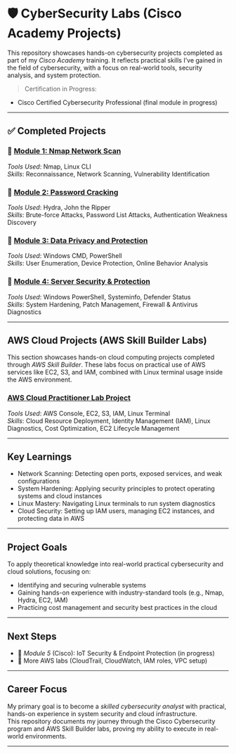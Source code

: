 # 🛡 CyberSecurity Labs (Cisco Academy Projects)

This repository showcases hands-on cybersecurity projects completed as part of my *Cisco Academy* training. It reflects practical skills I’ve gained in the field of cybersecurity, with a focus on real-world tools, security analysis, and system protection.

> Certification in Progress:
- Cisco Certified Cybersecurity Professional (final module in progress)

---

## ✅ Completed Projects

### 🔹 [Module 1: Nmap Network Scan](./Module1-Nmap-Network-Scan)
*Tools Used*: Nmap, Linux CLI  
*Skills*: Reconnaissance, Network Scanning, Vulnerability Identification

### 🔹 [Module 2: Password Cracking](./Module2-Password-Cracking)
*Tools Used*: Hydra, John the Ripper  
*Skills*: Brute-force Attacks, Password List Attacks, Authentication Weakness Discovery

### 🔹 [Module 3: Data Privacy and Protection](./Module3-Data-Privacy)
*Tools Used*: Windows CMD, PowerShell  
*Skills*: User Enumeration, Device Protection, Online Behavior Analysis

### 🔹 [Module 4: Server Security & Protection](./Module4-Server-Security)
*Tools Used*: Windows PowerShell, Systeminfo, Defender Status  
*Skills*: System Hardening, Patch Management, Firewall & Antivirus Diagnostics

---

## AWS Cloud Projects (AWS Skill Builder Labs)

This section showcases hands-on cloud computing projects completed through *AWS Skill Builder*. These labs focus on practical use of AWS services like EC2, S3, and IAM, combined with Linux terminal usage inside the AWS environment.

###  [AWS Cloud Practitioner Lab Project](./aws-cloud-practitioner)
*Tools Used*: AWS Console, EC2, S3, IAM, Linux Terminal  
*Skills*: Cloud Resource Deployment, Identity Management (IAM), Linux Diagnostics, Cost Optimization, EC2 Lifecycle Management

---

##  Key Learnings

- Network Scanning: Detecting open ports, exposed services, and weak configurations  
- System Hardening: Applying security principles to protect operating systems and cloud instances  
- Linux Mastery: Navigating Linux terminals to run system diagnostics  
- Cloud Security: Setting up IAM users, managing EC2 instances, and protecting data in AWS  

---

##  Project Goals

To apply theoretical knowledge into real-world practical cybersecurity and cloud solutions, focusing on:
- Identifying and securing vulnerable systems
- Gaining hands-on experience with industry-standard tools (e.g., Nmap, Hydra, EC2, IAM)
- Practicing cost management and security best practices in the cloud

---

##  Next Steps

- 🔸 *Module 5* (Cisco): IoT Security & Endpoint Protection (in progress)
- 🔸 More AWS labs (CloudTrail, CloudWatch, IAM roles, VPC setup)

---

##  Career Focus

My primary goal is to become a *skilled cybersecurity analyst* with practical, hands-on experience in system security and cloud infrastructure.  
This repository documents my journey through the Cisco Cybersecurity program and AWS Skill Builder labs, proving my ability to execute in real-world environments.

---